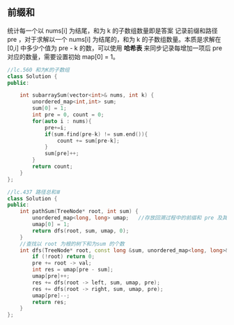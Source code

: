 ## 前缀和
统计每一个以 nums[i] 为结尾，和为 k 的子数组数量即是答案
记录前缀和路径 pre ，对于求解以一个 nums[i] 为结尾的，和为 k 的子数组数量。本质是求解在 [0,i] 中多少个值为 pre - k 的数，可以使用 **哈希表** 来同步记录每增加一项后 pre 对应的数量，需要设置初始 map[0] = 1。

```cpp
//lc.560 和为K的子数组
class Solution {
public:

    int subarraySum(vector<int>& nums, int k) {
        unordered_map<int,int> sum;
        sum[0] = 1;
        int pre = 0, count = 0;
        for(auto i : nums){
            pre+=i;
            if(sum.find(pre-k) != sum.end()){
                count += sum[pre-k];
            }
            sum[pre]++;
        }
        return count;
    }
};

//lc.437 路径总和Ⅲ
class Solution {
public:
    int pathSum(TreeNode* root, int sum) {
        unordered_map<long, long> umap;   //存放回溯过程中的前缀和 pre 及其数量
        umap[0] = 1;
        return dfs(root, sum, umap, 0);
    }
    //查找以 root 为根的树下和为sum 的个数
    int dfs(TreeNode* root, const long &sum, unordered_map<long, long>& umap, long pre) {
        if (!root) return 0;
        pre += root -> val;
        int res = umap[pre - sum];
        umap[pre]++;
        res += dfs(root -> left, sum, umap, pre);
        res += dfs(root -> right, sum, umap, pre);
        umap[pre]--;
        return res; 
    }
};
```
